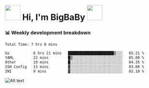 <!-- Title -->
<h1>
    <img src="https://media.tenor.com/TlyRveJkgo4AAAAi/cloud-cloud-strife.gif" width="50"/>
    Hi, I'm BigBaBy
    <img src="https://media.tenor.com/TlyRveJkgo4AAAAi/cloud-cloud-strife.gif" width="50"/>
</h1>

<h3> 📊 Weekly development breakdown </h3>
<!-- waka-readme-stats -->

<!--START_SECTION:waka-->

```txt
Total Time: 7 hrs 8 mins

Go           6 hrs 21 mins   █████████████████████▒░░░   85.21 %
YAML         22 mins         █▒░░░░░░░░░░░░░░░░░░░░░░░   05.00 %
Other        19 mins         █░░░░░░░░░░░░░░░░░░░░░░░░   04.35 %
SSH Config   13 mins         ▓░░░░░░░░░░░░░░░░░░░░░░░░   03.08 %
INI          9 mins          ▓░░░░░░░░░░░░░░░░░░░░░░░░   02.10 %
```

<!--END_SECTION:waka-->

![Alt text](https://spotify-recently-played-readme.vercel.app/api?user=21b7yx6vkj66csord5swswvza&count=10&width=1000)
